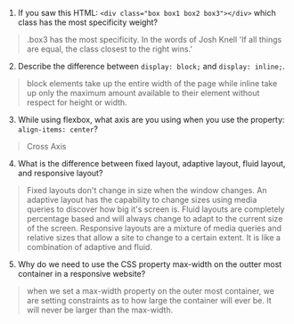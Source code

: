 <!-- Answers to the Self Study Questions go here -->

1. If you saw this HTML: `<div class="box box1 box2 box3"></div>` which class has the most specificity weight?
> .box3 has the most specificity. In the words of Josh Knell 'If all things are equal, the class closest to the right wins.'
2. Describe the difference between `display: block;` and `display: inline;`.
> block elements take up the entire width of the page while inline take up only the maximum amount available to their element without respect for height or width.
3. While using flexbox, what axis are you using when you use the property: `align-items: center`?
> Cross Axis
4. What is the difference between fixed layout, adaptive layout, fluid layout, and responsive layout?
> Fixed layouts don't change in size when the window changes. An adaptive layout has the capability to change sizes using media queries to discover how big it's screen is. Fluid layouts are completely percentage based and will always change to adapt to the current size of the screen. Responsive layouts are a mixture of media queries and relative sizes that allow a site to change to a certain extent. It is like a combination of adaptive and fluid.
5. Why do we need to use the CSS property max-width on the outter most container in a responsive website?
> when we set a max-width property on the outer most container, we are setting constraints as to how large the container will ever be. It will never be larger than the max-width.